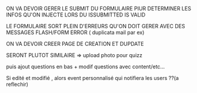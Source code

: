 
ON VA DEVOIR GERER LE SUBMIT DU FORMULAIRE PIUR DETERMINER LES INFOS QU'ON INJECTE LORS DU ISSUBMITTED IS VALID


LE FORMULAIRE SORT PLEIN D'ERREURS QU'ON DOIT GERER AVEC DES MESSAGES FLASH/FORM ERROR ( duplicata mail par ex)

ON VA DEVOIR CREER PAGE DE CREATION ET DUPDATE

SERONT PLUTOT SIMILAIRE => upload photo pour quizz

puis ajout questions en bas + modif questions avec content/etc...

Si edité et modifié , alors event personnalisé qui notifiera les users ??(a reflechir)




